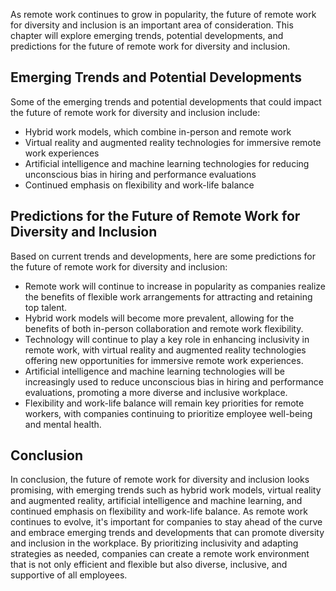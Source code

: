 
As remote work continues to grow in popularity, the future of remote work for diversity and inclusion is an important area of consideration. This chapter will explore emerging trends, potential developments, and predictions for the future of remote work for diversity and inclusion.

Emerging Trends and Potential Developments
------------------------------------------

Some of the emerging trends and potential developments that could impact the future of remote work for diversity and inclusion include:

* Hybrid work models, which combine in-person and remote work
* Virtual reality and augmented reality technologies for immersive remote work experiences
* Artificial intelligence and machine learning technologies for reducing unconscious bias in hiring and performance evaluations
* Continued emphasis on flexibility and work-life balance

Predictions for the Future of Remote Work for Diversity and Inclusion
---------------------------------------------------------------------

Based on current trends and developments, here are some predictions for the future of remote work for diversity and inclusion:

* Remote work will continue to increase in popularity as companies realize the benefits of flexible work arrangements for attracting and retaining top talent.
* Hybrid work models will become more prevalent, allowing for the benefits of both in-person collaboration and remote work flexibility.
* Technology will continue to play a key role in enhancing inclusivity in remote work, with virtual reality and augmented reality technologies offering new opportunities for immersive remote work experiences.
* Artificial intelligence and machine learning technologies will be increasingly used to reduce unconscious bias in hiring and performance evaluations, promoting a more diverse and inclusive workplace.
* Flexibility and work-life balance will remain key priorities for remote workers, with companies continuing to prioritize employee well-being and mental health.

Conclusion
----------

In conclusion, the future of remote work for diversity and inclusion looks promising, with emerging trends such as hybrid work models, virtual reality and augmented reality, artificial intelligence and machine learning, and continued emphasis on flexibility and work-life balance. As remote work continues to evolve, it's important for companies to stay ahead of the curve and embrace emerging trends and developments that can promote diversity and inclusion in the workplace. By prioritizing inclusivity and adapting strategies as needed, companies can create a remote work environment that is not only efficient and flexible but also diverse, inclusive, and supportive of all employees.
